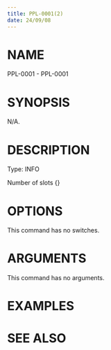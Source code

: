 ```yaml
---
title: PPL-0001(2)
date: 24/09/08
---
```


# NAME

PPL-0001 - PPL-0001

# SYNOPSIS

N/A.

# DESCRIPTION

Type: INFO

Number of slots {}

# OPTIONS

This command has no switches.

# ARGUMENTS

This command has no arguments.

# EXAMPLES

# SEE ALSO
